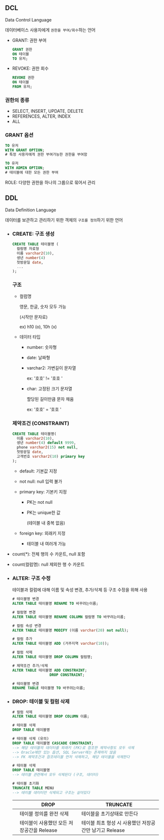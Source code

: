 ## DCL

Data Control Language

데이터베이스 사용자에게 `권한을 부여/회수`하는 언어

- GRANT: 권한 부여

  ```sql
  GRANT 권한
  ON 테이블
  TO 유저;
  ```

- REVOKE: 권한 회수

  ```sql
  REVOKE 권한
  ON 테이블
  FROM 유저;
  ```

### 권한의 종류

- SELECT, INSERT, UPDATE, DELETE
- REFERENCES, ALTER, INDEX
- ALL

### GRANT 옵션

```sql
TO 유저
WITH GRANT OPTION;
# 특정 사용자에게 권한 부여가능한 권한을 부여함
```

```sql
TO 유저
WITH ADMIN OPTION;
# 테이블에 대한 모든 권한 부여
```



ROLE: 다양한 권한을 하나의 그룹으로 묶어서 관리





## DDL

Data Definition Language

데이터를 보관하고 관리하기 위한 객체의 `구조를 정의`하기 위한 언어

- ### CREATE: 구조 생성

  ```sql
  CREATE TABLE 테이블명 (
  	컬럼명 자료형
  	이름 varchar2(10),
  	생년 number(4)
  	첫방문일 date,
  	...
  );
  ```

  ### 구조

  - 컬럼명

    영문, 한글, 숫자 모두 가능

    (시작만 문자로)

    ex) h10 (o), 10h (x)

  - 데이터 타입

    - number: 숫자형

    - date: 날짜형

    - varchar2: 가변길이 문자열

      ex: '호호' != '호호    '

    - char: 고정된 크기 문자열

      할당된 길이만큼 문자 채움

      ex: '호호' = '호호   '

  ### 제약조건 (CONSTRAINT)

  ```sql
  CREATE TABLE 테이블명(
  	이름 varchar2(10),
  	생년 number(4) default 9999,
  	phone varchar2(15) not null,
  	첫방문일 date,
  	고객번호 varchar2(10) primary key
  );
  ```

  - default: 기본값 지정

  - not null: null 입력 불가

  - primary key: 기본키 지정

    - PK는 not null

    - PK는 unique한 값

      (테이블 내 중복 없음)

  - foreign key: 외래키 지정

    - 테이블 내 여러개 가능

- count(*): 전체 행의 수 카운트, null 포함
- count(컬럼명): null 제외한 행 수 카운트



- ### ALTER: 구조 수정

  테이블과 컬럼에 대해 이름 및 속성 변경, 추가/삭제 등 구조 수정을 위해 사용

  ```sql
  # 테이블명 변경
  ALTER TABLE 테이블명 RENAME TO 바꾸려는이름;
  
  # 컬럼명 변경
  ALTER TABLE 테이블명 RENAME COLUMN 컬럼명 TO 바꾸려는이름;
  
  # 컬럼 속성 변경
  ALTER TABLE 테이블명 MODIFY (이름 varchar(20) not null);
  
  # 컬럼 추가
  ALTER TABLE 테이블명 ADD (거주지역 varchar(10));
  
  # 컬럼 삭제
  ALTER TABLE 테이블명 DROP COLUMN 컬럼명;
  
  # 제약조건 추가/삭제
  ALTER TABLE 테이블명 ADD CONSTRAINT;
  				   DROP CONSTRAINT;
  ```

  ```sql
  # 테이블명 변경
  RENAME TABLE 테이블명 TO 바꾸려는이름;
  ```

  



- ### DROP: 테이블 및 컬럼 삭제

  ```sql
  # 컬럼 삭제
  ALTER TABLE 테이블명 DROP COLUMN 이름;
  
  # 테이블 삭제
  DROP TABLE 테이블명
  
  # 테이블 삭제 (유의)
  DROP TABLE 테이블명 CASCADE CONSTRAINT;
  --> 해당 테이블의 데이터를 외래키 (FK)로 참조한 제약사항도 모두 삭제
  --> Oracle에만 있는 옵션, SQL Server에는 존재하지 않음
  --> FK 제약조건과 참조테이블 먼저 삭제하고, 해당 테이블을 삭제한다
  ```

  ```sql
  # 테이블 삭제
  DROP TABLE 테이블명
  --> 테이블 관련해서 모두 삭제된다 (구조, 데이터)
  
  # 테이블 초기화
  TRUNCATE TABLE MENU
  --> 테이블 데이터만 삭제되고 구조는 살아있다
  ```

  |      | DROP                                      | TRUNCATE                                               |
  | ---- | ----------------------------------------- | ------------------------------------------------------ |
  |      | 테이블 정의를 완전 삭제                   | 테이블을 초기상태로 만든다                             |
  |      | 테이블이 사용했던 모든 저장공간을 Release | 테이블 최초 형성 시 사용했던 저장공간만 남기고 Release |

  